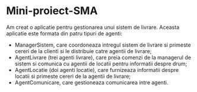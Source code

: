 # Mini-proiect-SMA
Am creat o aplicatie pentru gestionarea unui sistem de livrare.
Aceasta aplicatie este formata din patru tipuri de agenti:
- ManagerSistem, care coordoneaza intregul sistem de livrare si primeste cereri de la clienti si le distribuie catre agentii de livrare;
- AgentLivrare (trei agenti livrare), care preia comenzi de la managerul de sistem si comunica cu agentii de locatii pentru informatii despre drum;
- AgentLocatie (doi agenti locatie), care furnizeaza informatii despre locatii si primeste cereri de la agentii de livrare;
- AgentComunicare, care gestioneaza comunicarea intre agenti.
